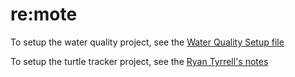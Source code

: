 # re:mote

To setup the water quality project, see the [Water Quality Setup file](Documentation/Water_Quality/Water_Quality_Setup.md)

To setup the turtle tracker project, see the [Ryan Tyrrell's notes](Documentation/Ryan_Notes)
